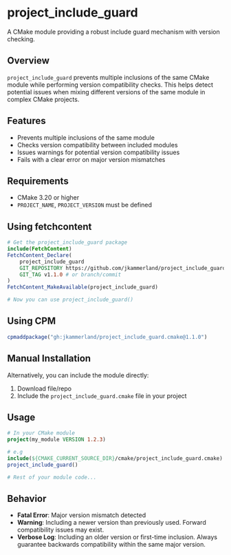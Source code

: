 # project_include_guard

A CMake module providing a robust include guard mechanism with version checking.

## Overview

`project_include_guard` prevents multiple inclusions of the same CMake module while performing version compatibility checks. This helps detect potential issues when mixing different versions of the same module in complex CMake projects.

## Features

- Prevents multiple inclusions of the same module
- Checks version compatibility between included modules
- Issues warnings for potential version compatibility issues
- Fails with a clear error on major version mismatches

## Requirements

- CMake 3.20 or higher
- `PROJECT_NAME`, `PROJECT_VERSION` must be defined

## Using fetchcontent

```cmake
# Get the project_include_guard package
include(FetchContent)
FetchContent_Declare(
    project_include_guard
    GIT_REPOSITORY https://github.com/jkammerland/project_include_guard.cmake.git
    GIT_TAG v1.1.0 # or branch/commit
)
FetchContent_MakeAvailable(project_include_guard)

# Now you can use project_include_guard()
```

## Using CPM

```cmake
cpmaddpackage("gh:jkammerland/project_include_guard.cmake@1.1.0")
```

## Manual Installation

Alternatively, you can include the module directly:

1. Download file/repo
2. Include the `project_include_guard.cmake` file in your project

## Usage

```cmake
# In your CMake module
project(my_module VERSION 1.2.3)

# e.g
include(${CMAKE_CURRENT_SOURCE_DIR}/cmake/project_include_guard.cmake)
project_include_guard()

# Rest of your module code...
```

## Behavior

- **Fatal Error**: Major version mismatch detected
- **Warning**: Including a newer version than previously used. Forward compatibility issues may exist.
- **Verbose Log**: Including an older version or first-time inclusion. Always guarantee backwards compatibility within the same major version.
